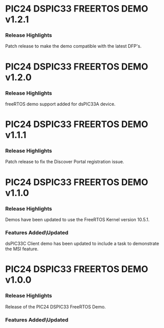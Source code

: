 # PIC24 DSPIC33 FREERTOS DEMO v1.2.1
### Release Highlights

Patch release to make the demo compatible with the latest DFP's.

# PIC24 DSPIC33 FREERTOS DEMO v1.2.0
### Release Highlights

freeRTOS demo support added for dsPIC33A device.

# PIC24 DSPIC33 FREERTOS DEMO v1.1.1
### Release Highlights

Patch release to fix the Discover Portal registration issue.

# PIC24 DSPIC33 FREERTOS DEMO v1.1.0
### Release Highlights

Demos have been updated to use the FreeRTOS Kernel version 10.5.1.


### Features Added\Updated
dsPIC33C Client demo has been updated to include a task to demonstrate the MSI feature.

# PIC24 DSPIC33 FREERTOS DEMO v1.0.0
### Release Highlights

Release of the PIC24 DSPIC33 FreeRTOS  Demo.


### Features Added\Updated



